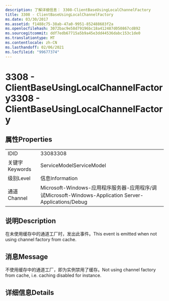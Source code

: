 ```yaml
---
description: 了解详细信息： 3308-ClientBaseUsingLocalChannelFactory
title: 3308 - ClientBaseUsingLocalChannelFactory
ms.date: 03/30/2017
ms.assetid: f1488c75-38ab-47a0-9951-852488683f2a
ms.openlocfilehash: 3072bac9e58d79196bc18a412487d050867cd892
ms.sourcegitcommit: ddf7edb67715a5b9a45e3dd44536dabc153c1de0
ms.translationtype: MT
ms.contentlocale: zh-CN
ms.lasthandoff: 02/06/2021
ms.locfileid: "99677374"
---
```

# <a name="3308---clientbaseusinglocalchannelfactory"></a><span data-ttu-id="e3896-103">3308 - ClientBaseUsingLocalChannelFactory</span><span class="sxs-lookup"><span data-stu-id="e3896-103">3308 - ClientBaseUsingLocalChannelFactory</span></span>

## <a name="properties"></a><span data-ttu-id="e3896-104">属性</span><span class="sxs-lookup"><span data-stu-id="e3896-104">Properties</span></span>  
  
|||  
|-|-|  
|<span data-ttu-id="e3896-105">ID</span><span class="sxs-lookup"><span data-stu-id="e3896-105">ID</span></span>|<span data-ttu-id="e3896-106">3308</span><span class="sxs-lookup"><span data-stu-id="e3896-106">3308</span></span>|  
|<span data-ttu-id="e3896-107">关键字</span><span class="sxs-lookup"><span data-stu-id="e3896-107">Keywords</span></span>|<span data-ttu-id="e3896-108">ServiceModel</span><span class="sxs-lookup"><span data-stu-id="e3896-108">ServiceModel</span></span>|  
|<span data-ttu-id="e3896-109">级别</span><span class="sxs-lookup"><span data-stu-id="e3896-109">Level</span></span>|<span data-ttu-id="e3896-110">信息</span><span class="sxs-lookup"><span data-stu-id="e3896-110">Information</span></span>|  
|<span data-ttu-id="e3896-111">通道</span><span class="sxs-lookup"><span data-stu-id="e3896-111">Channel</span></span>|<span data-ttu-id="e3896-112">Microsoft-Windows-应用程序服务器-应用程序/调试</span><span class="sxs-lookup"><span data-stu-id="e3896-112">Microsoft-Windows-Application Server-Applications/Debug</span></span>|  
  
## <a name="description"></a><span data-ttu-id="e3896-113">说明</span><span class="sxs-lookup"><span data-stu-id="e3896-113">Description</span></span>  

 <span data-ttu-id="e3896-114">在未使用缓存中的通道工厂时，发出此事件。</span><span class="sxs-lookup"><span data-stu-id="e3896-114">This event is emitted when not using channel factory from cache.</span></span>  
  
## <a name="message"></a><span data-ttu-id="e3896-115">消息</span><span class="sxs-lookup"><span data-stu-id="e3896-115">Message</span></span>  

 <span data-ttu-id="e3896-116">不使用缓存中的通道工厂，即为实例禁用了缓存。</span><span class="sxs-lookup"><span data-stu-id="e3896-116">Not using channel factory from cache, i.e. caching disabled for instance.</span></span>  
  
## <a name="details"></a><span data-ttu-id="e3896-117">详细信息</span><span class="sxs-lookup"><span data-stu-id="e3896-117">Details</span></span>
